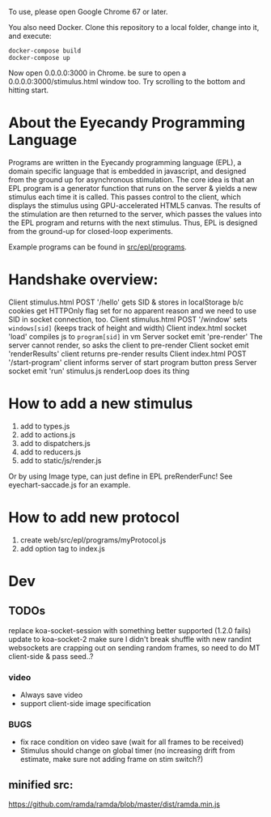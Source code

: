 To use, please open Google Chrome 67 or later.

You also need Docker. Clone this repository to a local folder, change into it, and execute:

```
docker-compose build
docker-compose up
```

Now open 0.0.0.0:3000 in Chrome. be sure to open a 0.0.0.0:3000/stimulus.html window too. Try scrolling to the bottom and hitting start.

# About the Eyecandy Programming Language
Programs are written in the Eyecandy programming language (EPL), a domain specific language that is embedded in javascript, and designed from the ground up for asynchronous stimulation. The core idea is that an EPL program is a generator function that runs on the server & yields a new stimulus each time it is called. This passes control to the client, which displays the stimulus using GPU-accelerated HTML5 canvas. The results of the stimulation are then returned to the server, which passes the values into the EPL program and returns with the next stimulus. Thus, EPL is designed from the ground-up for closed-loop experiments.

Example programs can be found in [src/epl/programs](https://github.com/tbenst/eye-candy/tree/master/web/src/programs).


# Handshake overview:
Client stimulus.html POST '/hello'
    gets SID & stores in localStorage b/c cookies get HTTPOnly flag set for no apparent reason and we need to use SID in socket connection, too.
Client stimulus.html POST '/window'
    sets `windows[sid]` (keeps track of height and width)
Client index.html socket 'load'
    compiles js to `program[sid]` in vm
Server socket emit 'pre-render'
    The server cannot render, so asks the client to pre-render
Client socket emit 'renderResults'
    client returns pre-render results
Client index.html POST '/start-program'
    client informs server of start program button press
Server socket emit 'run'
stimulus.js renderLoop does its thing


# How to add a new stimulus
1. add to types.js
2. add to actions.js
3. add to dispatchers.js
3. add to reducers.js
4. add to static/js/render.js

Or by using Image type, can just define in EPL preRenderFunc! See eyechart-saccade.js for an example.

# How to add new protocol
1. create web/src/epl/programs/myProtocol.js
2. add option tag to index.js

# Dev

## TODOs
replace koa-socket-session with something better supported (1.2.0 fails)
update to koa-socket-2
make sure I didn't break shuffle with new randint
websockets are crapping out on sending random frames, so need to do MT client-side & pass seed..?

### video
- Always save video
- support client-side image specification

### BUGS
- fix race condition on video save (wait for all frames to be received)
- Stimulus should change on global timer (no increasing drift from estimate, make sure not adding frame on stim switch?)

## minified src:
https://github.com/ramda/ramda/blob/master/dist/ramda.min.js
